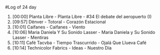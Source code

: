#Log of 24 day

1. [00:00] Planta Libre - Planta Libre - #34 El debate del aeropuerto (I)
1. [09:57] Dënver - Totoral - Corazón Estacional
1. [10:01] Caifanes - Caifanes - Viento
1. [10:06] Maria Daniela Y Su Sonido Lasser - Maria Daniela y Su Sonido Lasser - Mentiras
1. [10:11] Café Tacvba - Tiempo Trascurrido - Ojalá Que Llueva Café
1. [10:14] Technicolor Fabrics - Ideas - Nuestro Día
